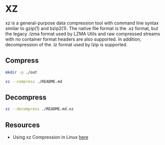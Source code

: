 # XZ

xz is a general-purpose data compression tool with command line syntax similar to gzip(1) and bzip2(1).  The native file format is the .xz format, but the legacy .lzma format used by LZMA Utils and raw compressed streams with no container format headers are also supported.  In addition, decompression of the .lz format used by lzip is supported.  

## Compress

```sh
mkdir -p ./out

xz --compress ./README.md
```

## Decompress

```sh
xz --decompress ./README.md.xz
```

## Resources

* Using xz Compression in Linux [here](https://www.baeldung.com/linux/xz-compression)  
